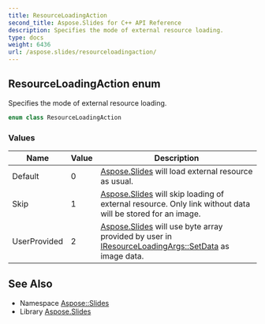 ```yaml
---
title: ResourceLoadingAction
second_title: Aspose.Slides for C++ API Reference
description: Specifies the mode of external resource loading.
type: docs
weight: 6436
url: /aspose.slides/resourceloadingaction/
---
```

## ResourceLoadingAction enum


Specifies the mode of external resource loading.

```cpp
enum class ResourceLoadingAction
```

### Values

| Name | Value | Description |
| --- | --- | --- |
| Default | 0 | [Aspose.Slides](../) will load external resource as usual. |
| Skip | 1 | [Aspose.Slides](../) will skip loading of external resource. Only link without data will be stored for an image. |
| UserProvided | 2 | [Aspose.Slides](../) will use byte array provided by user in [IResourceLoadingArgs::SetData](../iresourceloadingargs/setdata/) as image data. |

## See Also

* Namespace [Aspose::Slides](../)
* Library [Aspose.Slides](../../)